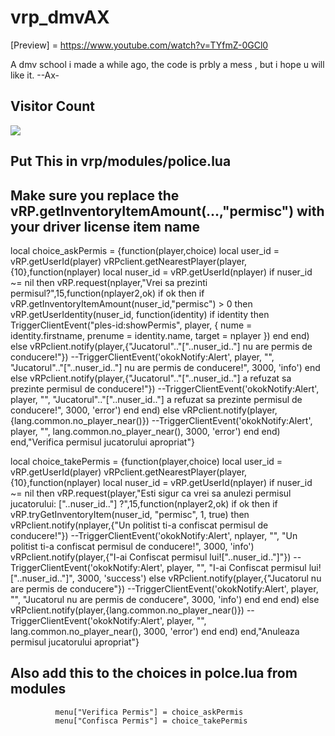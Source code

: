 # vrp_dmvAX
[Preview] = https://www.youtube.com/watch?v=TYfmZ-0GCl0

A dmv school i made a while ago, the code is prbly a mess , but i hope u will like it. --Ax-

## Visitor Count
  <img src="https://profile-counter.glitch.me/vrp_dmvAX/count.svg" />



## Put This in vrp/modules/police.lua

## Make sure you replace the vRP.getInventoryItemAmount(...,"permisc") with your driver license item name


local choice_askPermis = {function(player,choice)
  local user_id = vRP.getUserId(player)
  vRPclient.getNearestPlayer(player,{10},function(nplayer)
  local nuser_id = vRP.getUserId(nplayer)
  if nuser_id ~= nil then
    vRP.request(nplayer,"Vrei sa prezinti permisul?",15,function(nplayer2,ok)
    if ok then
      if vRP.getInventoryItemAmount(nuser_id,"permisc") > 0 then
          vRP.getUserIdentity(nuser_id, function(identity)
            if identity then
              TriggerClientEvent("ples-id:showPermis", player, {
                nume = identity.firstname, 
                prenume = identity.name, 
                target = nplayer
              })
            end
          end)
      else
       vRPclient.notify(player,{"Jucatorul".."["..nuser_id.."] nu are permis de conducere!"})
        --TriggerClientEvent('okokNotify:Alert', player, "", "Jucatorul".."["..nuser_id.."] nu are permis de conducere!", 3000, 'info')
      end
    else
      vRPclient.notify(player,{"Jucatorul".."["..nuser_id.."] a refuzat sa prezinte permisul de conducere!"})
      --TriggerClientEvent('okokNotify:Alert', player, "", "Jucatorul".."["..nuser_id.."] a refuzat sa prezinte permisul de conducere!", 3000, 'error')
    end
    end)
  else
    vRPclient.notify(player,{lang.common.no_player_near()})
    --TriggerClientEvent('okokNotify:Alert', player, "", lang.common.no_player_near(), 3000, 'error')
  end
end)
end,"Verifica permisul jucatorului apropriat"}



local choice_takePermis = {function(player,choice)
  local user_id = vRP.getUserId(player)
  vRPclient.getNearestPlayer(player,{10},function(nplayer)
  local nuser_id = vRP.getUserId(nplayer)
  if nuser_id ~= nil then
    vRP.request(player,"Esti sigur ca vrei sa anulezi permisul jucatorului: ["..nuser_id.."] ?",15,function(nplayer2,ok)
    if ok then
      if vRP.tryGetInventoryItem(nuser_id, "permisc", 1, true) then
        vRPclient.notify(nplayer,{"Un politist ti-a confiscat permisul de conducere!"})
        --TriggerClientEvent('okokNotify:Alert', nplayer, "", "Un politist ti-a confiscat permisul de conducere!", 3000, 'info')
        vRPclient.notify(player,{"I-ai Confiscat permisul lui!["..nuser_id.."]"})
        --TriggerClientEvent('okokNotify:Alert', player, "", "I-ai Confiscat permisul lui!["..nuser_id.."]", 3000, 'success')
      else
        vRPclient.notify(player,{"Jucatorul nu are permis de conducere"})
        --TriggerClientEvent('okokNotify:Alert', player, "", "Jucatorul nu are permis de conducere", 3000, 'info')
      end
    end
    end)
  else
    vRPclient.notify(player,{lang.common.no_player_near()})
    --TriggerClientEvent('okokNotify:Alert', player, "", lang.common.no_player_near(), 3000, 'error')
  end
end)
end,"Anuleaza permisul jucatorului apropriat"}


## Also add this to the choices in polce.lua from modules


              menu["Verifica Permis"] = choice_askPermis
              menu["Confisca Permis"] = choice_takePermis
